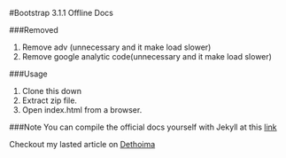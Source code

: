 #Bootstrap 3.1.1 Offline Docs

###Removed
1. Remove adv  (unnecessary and it make load slower)
2. Remove google analytic code(unnecessary and it make load slower)

###Usage
1. Clone this down
2. Extract zip file.
3. Open index.html from a browser.

###Note
You can compile the official docs yourself with Jekyll at this [link](https://github.com/twbs/bootstrap#compiling-css-and-javascript)

Checkout my lasted article on [Dethoima](http://dethoima.com)
